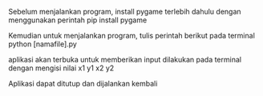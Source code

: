 Sebelum menjalankan program, install pygame terlebih dahulu dengan menggunakan perintah
pip install pygame

Kemudian untuk menjalankan program, tulis perintah berikut pada terminal
python [namafile].py

aplikasi akan terbuka
untuk memberikan input dilakukan pada terminal dengan mengisi nilai
x1
y1
x2
y2

Aplikasi dapat ditutup dan dijalankan kembali
